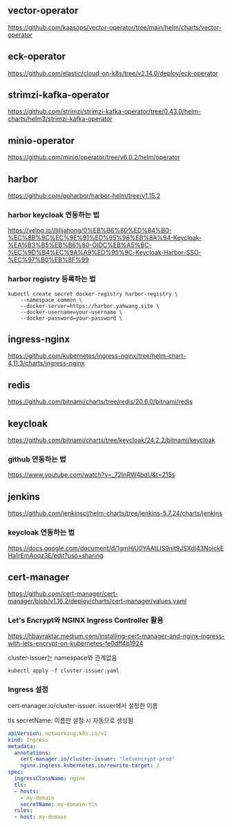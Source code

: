 ## vector-operator

https://github.com/kaasops/vector-operator/tree/main/helm/charts/vector-operator

## eck-operator

https://github.com/elastic/cloud-on-k8s/tree/v2.14.0/deploy/eck-operator

## strimzi-kafka-operator

https://github.com/strimzi/strimzi-kafka-operator/tree/0.43.0/helm-charts/helm3/strimzi-kafka-operator

## minio-operator

https://github.com/minio/operator/tree/v6.0.2/helm/operator

## harbor

https://github.com/goharbor/harbor-helm/tree/v1.15.2

### harbor keycloak 연동하는 법

https://velog.io/@lijahong/0%EB%B6%80%ED%84%B0-%EC%8B%9C%EC%9E%91%ED%95%98%EB%8A%94-Keycloak-%EA%B3%B5%EB%B6%80-OIDC%EB%A5%BC-%EC%9D%B4%EC%9A%A9%ED%95%9C-Keycloak-Harbor-SSO-%EC%97%B0%EB%8F%99

### harbor registry 등록하는 법

```
kubectl create secret docker-registry harbor-registry \
    --namespace common \
    --docker-server=https://harbor.yahwang.site \
    --docker-username=your-username \
    --docker-password=your-password \
```

## ingress-nginx

https://github.com/kubernetes/ingress-nginx/tree/helm-chart-4.11.3/charts/ingress-nginx

## redis

https://github.com/bitnami/charts/tree/redis/20.6.0/bitnami/redis

## keycloak

https://github.com/bitnami/charts/tree/keycloak/24.2.2/bitnami/keycloak

### github 연동하는 법

https://www.youtube.com/watch?v=_72InRW4bdU&t=215s

## jenkins

https://github.com/jenkinsci/helm-charts/tree/jenkins-5.7.24/charts/jenkins

### keycloak 연동하는 법

https://docs.google.com/document/d/1gmHjU0YAAtLIS9nit9JSXdj43NoickEHa1rEmAoqz3E/edit?usp=sharing

## cert-manager

https://github.com/cert-manager/cert-manager/blob/v1.16.2/deploy/charts/cert-manager/values.yaml

### Let's Encrypt와 NGINX Ingress Controller 활용

https://hbayraktar.medium.com/installing-cert-manager-and-nginx-ingress-with-lets-encrypt-on-kubernetes-fe0dff4b1924

cluster-issuer는 namespace와 관계없음

```
kubectl apply -f cluster-issuer.yaml
```

### Ingress 설정

cert-manager.io/cluster-issuer: issuer에서 설정한 이름

tls secretName: 이름만 설정 시 자동으로 생성됨

```yaml
apiVersion: networking.k8s.io/v1
kind: Ingress
metadata:
  annotations:
    cert-manager.io/cluster-issuer: "letsencrypt-prod"
    nginx.ingress.kubernetes.io/rewrite-target: /
spec:
  ingressClassName: nginx
  tls:
  - hosts:
    - my-domain
    secretName: my-domain-tls
  rules:
  - host: my-domain
```
